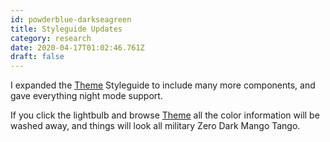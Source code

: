 ```yaml
---
id: powderblue-darkseagreen
title: Styleguide Updates
category: research
date: 2020-04-17T01:02:46.761Z
draft: false
---
```


I expanded the [Theme][1] Styleguide to include many more components, and gave everything night mode support.

If you click the lightbulb and browse [Theme][2] all the color information will be washed away, and things will look all military Zero Dark Mango Tango.

[1]: /theme
[2]: /theme